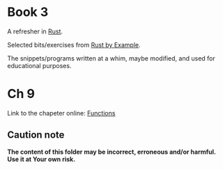 # Book 3

A refresher in [Rust](https://www.rust-lang.org/).

Selected bits/exercises from [Rust by Example](https://doc.rust-lang.org/rust-by-example/).

The snippets/programs written at a whim, maybe modified, and used for educational purposes.

# Ch 9

Link to the chapeter online: [Functions](https://doc.rust-lang.org/rust-by-example/fn.html)

## Caution note

**The content of this folder may be incorrect, erroneous and/or harmful. Use it at Your own risk.**
